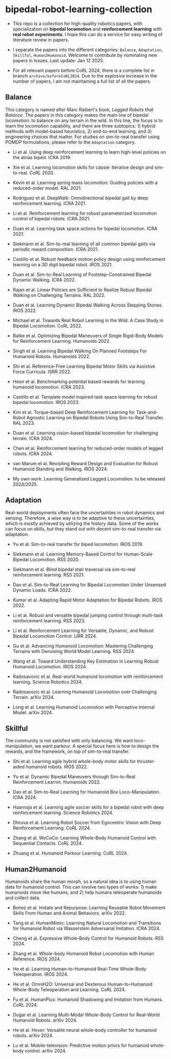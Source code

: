# bipedal-robot-learning-collection 

+ This repo is a collection for high-quality robotics papers, with specialization on **bipedal locomotion** and **reinforcement learning** with **real robot experiments**. I hope this can do a service for easy writing of literature review in papers. 

+ I separate the papers into the different categories: `Balance`, `Adaptation`, `Skillful`, `Human2Humanoid`. Welcome to contribute by nominating new papers in Issues. Last update: Jan 12 2025.    

+ For all relevant papers before CoRL 2024, there is a complete list in branch `archive/beforeCoRL2024`. Due to the explosive increase in the number of papers, I am not maintaining a full list of all the papers.
  

## Balance
This category is named after Marc Raibert's book, _Legged Robots that Balance_. The papers in this category makes the main line of bipedal locomotion: to balance on any terrain in the wild. In this line, the focus is to learn the locomotion capability, and there are three subtopics: 1) hybrid methods with model-based heuristics, 2) end-to-end learning, and 3) engineering choices that matter. For studies on sim-to-real transfer using POMDP formulations, please refer to the `Adaptation` category. 

+ Li et al. Using deep reinforcement learning to learn high-level policies on the atrias biped. ICRA 2019.

+ Xie et al. Learning locomotion skills for cassie: Iterative design and sim-to-real. CoRL 2020.

+ Kevin et al. Learning spring mass locomotion: Guiding policies with a reduced-order model. RAL 2021.

+ Rodriguez et al. DeepWalk: Omnidirectional bipedal gait by deep reinforcement learning. ICRA 2021.

+ Li et al. Reinforcement learning for robust parameterized locomotion control of bipedal robots. ICRA 2021.

+ Duan et al. Learning task space actions for bipedal locomotion. ICRA 2021.

+ Siekmann et al. Sim-to-real learning of all common bipedal gaits via periodic reward composition. ICRA 2021.

+ Castillo et al. Robust feedback motion policy design using reinforcement learning on a 3D digit bipedal robot. IROS 2021.

+ Duan et al. Sim-to-Real Learning of Footstep-Constrained Bipedal Dynamic Walking. ICRA 2022.

+ Rajan et al. Linear Policies are Sufficient to Realize Robust Bipedal Walking on Challenging Terrains. RAL 2022.

+ Duan et al. Learning Dynamic Bipedal Walking Across Stepping Stones. IROS 2022.

+ Michael et al. Towards Real Robot Learning in the Wild: A Case Study in Bipedal Locomotion. CoRL 2022.

+ Batke et al. Optimizing Bipedal Maneuvers of Single Rigid-Body Models for Reinforcement Learning. Humanoids 2022.

+ Singh et al. Learning Bipedal Walking On Planned Footsteps For Humanoid Robots. Humanoids 2022.

+ Shi et al. Reference-Free Learning Bipedal Motor Skills via Assistive Force Curricula. ISRR 2022.

+ Heon et al. Benchmarking potential based rewards for learning humanoid locomotion. ICRA 2023.

+ Castillo et al. Template model inspired task space learning for robust bipedal locomotion. IROS 2023.

+ Kim et al. Torque-based Deep Reinforcement Learning for Task-and-Robot Agnostic Learning on Bipedal Robots Using Sim-to-Real Transfer. RAL 2023.

+ Duan et al. Learning vision-based bipedal locomotion for challenging terrain. ICRA 2024.

+ Chen et al. Reinforcement learning for reduced-order models of legged robots. ICRA 2024.

+ van Marum et al. Revisiting Reward Design and Evaluation for Robust Humanoid Standing and Walking. IROS 2024.

+ My own work. Learning Generalized Legged Locomotion. to be released 2024/2025.


## Adaptation
Real-world deployments often face the uncertainties in robot dynamics and sensing. Therefore, a wise way is to be adaptive to these uncertainties, which is mostly achieved by utilizing the history data. Some of the works can focus on skills, but they stand out with decent sim-to-real transfer via adaptation.

+ Yu et al. Sim-to-real transfer for biped locomotion. IROS 2019.

+ Siekmann et al. Learning Memory-Based Control for Human-Scale Bipedal Locomotion. RSS 2020.

+ Siekmann et al. Blind bipedal stair traversal via sim-to-real reinforcement learning. RSS 2021.

+ Dao et al. Sim-to-Real Learning for Bipedal Locomotion Under
Unsensed Dynamic Loads. ICRA 2022.  

+ Kumar et al. Adapting Rapid Motor Adaptation for Bipedal Robots. IROS 2022.  

+ Li et al. Robust and versatile bipedal jumping control through multi-task reinforcement learning. RSS 2023.

+ Li et al. Reinforcement Learning for Versatile, Dynamic, and Robust Bipedal Locomotion Control. IJRR 2024.

+ Gu et al. Advancing Humanoid Locomotion: Mastering Challenging Terrains with Denoising World Model Learning. RSS 2024.

+ Wang et al. Toward Understanding Key Estimation in Learning Robust Humanoid Locomotion. IROS 2024.

+ Radosavovic et al. Real-world humanoid locomotion with reinforcement learning. Science Robotics 2024.

+ Radosavovic et al. Learning Humanoid Locomotion over Challenging Terrain. arXiv 2024.

+ Long et al. Learning Humanoid Locomotion with Perceptive Internal Model. arXiv 2024.

## Skillful
The community is not satisfied with only balancing. We want loco-manipulation, we want parkour. A special focus here is how to design the rewards, and the framework, on top of sim-to-real transfer.

+ Shi et al. Learning agile hybrid whole-body motor skills for thruster-aided humanoid robots. IROS 2022. 

+ Yu et al. Dynamic Bipedal Maneuvers through Sim-to-Real Reinforcement Learnin. Humanoids 2022.

+ Dao et al. Sim-to-Real Learning for Humanoid Box Loco-Manipulation. ICRA 2024.

+ Haarnoja et al. Learning agile soccer skills for a bipedal robot with deep reinforcement learning. Science Robotics 2024.

+ Dhruva et al. Learning Robot Soccer from Egocentric Vision with Deep Reinforcement Learning. CoRL 2024.

+ Zhang et al. WoCoCo: Learning Whole-Body Humanoid Control with Sequential Contacts. CoRL 2024.

+ Zhuang et al. Humanoid Parkour Learning. CoRL 2024.

## Human2Humanoid  
Humanoids share the human morph, so a natural idea is to using human data for humanoid control. This can involve two types of works: 1) make humanoids move like humans, and 2) help humans teleoperate humanoids and collect data.

+ Bohez et al. Imitate and Repurpose: Learning Reusable Robot Movement Skills From Human and Animal Behaviors. arXiv 2022.

+ Tang et al. HumanMimic: Learning Natural Locomotion and Transitions for Humanoid Robot via Wasserstein Adversarial Imitation. ICRA 2024.

+ Cheng et al. Expressive Whole-Body Control for Humanoid Robots. RSS 2024.

+ Zhang et al. Whole-body Humanoid Robot Locomotion with Human Reference. IROS 2024.

+ He et al. Learning Human-to-Humanoid Real-Time Whole-Body Teleoperation. IROS 2024.

+ He et al. OmniH2O: Universal and Dexterous Human-to-Humanoid Whole-Body Teleoperation and Learning. CoRL 2024.

+ Fu et al. HumanPlus: Humanoid Shadowing and Imitation from Humans. CoRL 2024.

+ Dugar et al. Learning Multi-Modal Whole-Body Control for Real-World Humanoid Robots. arXiv 2024.

+ He et al. Hover: Versatile neural whole-body controller for humanoid robots. arXiv 2024. 

+ Lu et al. Mobile-television: Predictive motion priors for humanoid whole-body control. arXiv 2024.